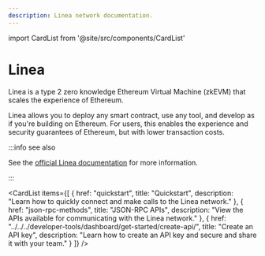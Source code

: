 ```yaml
---
description: Linea network documentation.
---
```


import CardList from '@site/src/components/CardList'

# Linea

Linea is a type 2 zero knowledge Ethereum Virtual Machine (zkEVM) that scales the experience of Ethereum.

Linea allows you to deploy any smart contract, use any tool, and develop as if you're building
on Ethereum. For users, this enables the experience and security guarantees of Ethereum, but with lower transaction costs.

:::info see also

See the [official Linea documentation](https://docs.linea.build/) for more information.

:::

<CardList
items={[
{
href: "quickstart",
title: "Quickstart",
description: "Learn how to quickly connect and make calls to the Linea network."
},
{
href: "json-rpc-methods",
title: "JSON-RPC APIs",
description: "View the APIs available for communicating with the Linea network."
},
{
href: "../../../developer-tools/dashboard/get-started/create-api/",
title: "Create an API key",
description: "Learn how to create an API key and secure and share it with your team."
}
]}
/>
